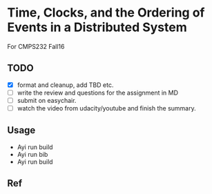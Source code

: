 # Time, Clocks, and the Ordering of Events in a Distributed System

For CMPS232 Fall16

## TODO

- [x] format and cleanup, add TBD etc.
- [ ] write the review and questions for the assignment in MD
- [ ] submit on easychair.
- [ ] watch the video from udacity/youtube and finish the summary.

## Usage

- Ayi run build
- Ayi run bib
- Ayi run build

## Ref
